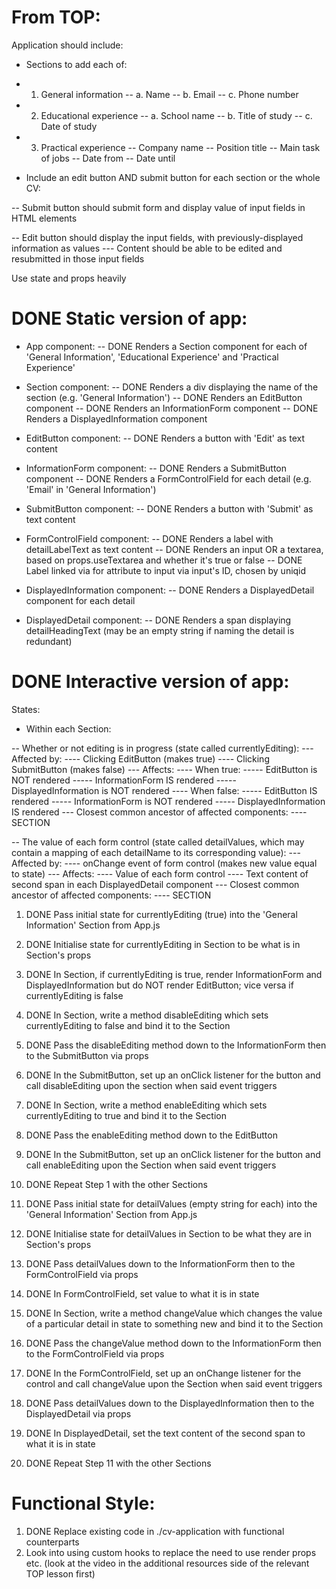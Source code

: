 # From TOP:

Application should include:

- Sections to add each of:

- 1. General information
-- a. Name
-- b. Email
-- c. Phone number

- 2. Educational experience
-- a. School name
-- b. Title of study
-- c. Date of study

- 3. Practical experience
-- Company name
-- Position title
-- Main task of jobs
-- Date from
-- Date until

- Include an edit button AND submit button for each section or the whole CV:

-- Submit button should submit form and display value of input fields in HTML elements

-- Edit button should display the input fields, with previously-displayed information as values
--- Content should be able to be edited and resubmitted in those input fields

Use state and props heavily

# DONE Static version of app:

- App component:
-- DONE Renders a Section component for each of 'General Information', 'Educational Experience' and 'Practical Experience'

- Section component:
-- DONE Renders a div displaying the name of the section (e.g. 'General Information')
-- DONE Renders an EditButton component
-- DONE Renders an InformationForm component
-- DONE Renders a DisplayedInformation component

- EditButton component:
-- DONE Renders a button with 'Edit' as text content

- InformationForm component:
-- DONE Renders a SubmitButton component
-- DONE Renders a FormControlField for each detail (e.g. 'Email' in 'General Information')

- SubmitButton component:
-- DONE Renders a button with 'Submit' as text content

- FormControlField component:
-- DONE Renders a label with detailLabelText as text content
-- DONE Renders an input OR a textarea, based on props.useTextarea and whether it's true or false
-- DONE Label linked via for attribute to input via input's ID, chosen by uniqid

- DisplayedInformation component:
-- DONE Renders a DisplayedDetail component for each detail

- DisplayedDetail component:
-- DONE Renders a span displaying detailHeadingText (may be an empty string if naming the detail is redundant)

# DONE Interactive version of app:

States:

- Within each Section:

-- Whether or not editing is in progress (state called currentlyEditing):
--- Affected by:
---- Clicking EditButton (makes true)
---- Clicking SubmitButton (makes false)
--- Affects:
---- When true:
----- EditButton is NOT rendered
----- InformationForm IS rendered
----- DisplayedInformation is NOT rendered
---- When false:
----- EditButton IS rendered
----- InformationForm is NOT rendered
----- DisplayedInformation IS rendered
--- Closest common ancestor of affected components:
---- SECTION

-- The value of each form control (state called detailValues, which may contain a mapping of each detailName to its corresponding value):
--- Affected by:
---- onChange event of form control (makes new value equal to state)
--- Affects:
---- Value of each form control
---- Text content of second span in each DisplayedDetail component
--- Closest common ancestor of affected components:
---- SECTION

1. DONE Pass initial state for currentlyEditing (true) into the 'General Information' Section from App.js
2. DONE Initialise state for currentlyEditing in Section to be what is in Section's props
3. DONE In Section, if currentlyEditing is true, render InformationForm and DisplayedInformation but do NOT render EditButton; vice versa if currentlyEditing is false

4. DONE In Section, write a method disableEditing which sets currentlyEditing to false and bind it to the Section
5. DONE Pass the disableEditing method down to the InformationForm then to the SubmitButton via props
6. DONE In the SubmitButton, set up an onClick listener for the button and call disableEditing upon the section when said event triggers

7. DONE In Section, write a method enableEditing which sets currentlyEditing to true and bind it to the Section
8. DONE Pass the enableEditing method down to the EditButton
9. DONE In the SubmitButton, set up an onClick listener for the button and call enableEditing upon the Section when said event triggers

10. DONE Repeat Step 1 with the other Sections

11. DONE Pass initial state for detailValues (empty string for each) into the 'General Information' Section from App.js
12. DONE Initialise state for detailValues in Section to be what they are in Section's props

13. DONE Pass detailValues down to the InformationForm then to the FormControlField via props
14. DONE In FormControlField, set value to what it is in state

15. DONE In Section, write a method changeValue which changes the value of a particular detail in state to something new and bind it to the Section
16. DONE Pass the changeValue method down to the InformationForm then to the FormControlField via props
17. DONE In the FormControlField, set up an onChange listener for the control and call changeValue upon the Section when said event triggers

18. DONE Pass detailValues down to the DisplayedInformation then to the DisplayedDetail via props
19. DONE In DisplayedDetail, set the text content of the second span to what it is in state

20. DONE Repeat Step 11 with the other Sections

# Functional Style:

1. DONE Replace existing code in ./cv-application with functional counterparts
2. Look into using custom hooks to replace the need to use render props etc. (look at the video in the additional resources side of the relevant TOP lesson first)